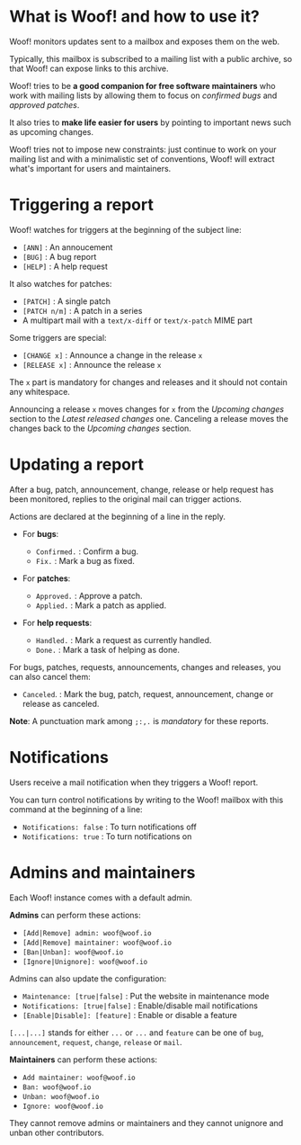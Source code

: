 <div class="container">


# What is Woof! and how to use it?

Woof! monitors updates sent to a mailbox and exposes them on the web.

Typically, this mailbox is subscribed to a mailing list with a public
archive, so that Woof! can expose links to this archive.

Woof! tries to be **a good companion for free software maintainers** who
work with mailing lists by allowing them to focus on *confirmed bugs*
and *approved patches*.

It also tries to **make life easier for users** by pointing to important
news such as upcoming changes.

Woof! tries not to impose new constraints: just continue to work on
your mailing list and with a minimalistic set of conventions, Woof!
will extract what's important for users and maintainers.


# Triggering a report

Woof! watches for triggers at the beginning of the subject line:

-   `[ANN]` : An annoucement
-   `[BUG]` : A bug report
-   `[HELP]` : A help request

It also watches for patches:

-   `[PATCH]` : A single patch
-   `[PATCH n/m]` : A patch in a series
-   A multipart mail with a `text/x-diff` or `text/x-patch` MIME part

Some triggers are special:

-   `[CHANGE x]` : Announce a change in the release `x`
-   `[RELEASE x]` : Announce the release `x`

The `x` part is mandatory for changes and releases and it should not
contain any whitespace.

Announcing a release `x` moves changes for `x` from the *Upcoming changes*
section to the *Latest released changes* one.  Canceling a release moves
the changes back to the *Upcoming changes* section.


# Updating a report

After a bug, patch, announcement, change, release or help request has
been monitored, replies to the original mail can trigger actions.

Actions are declared at the beginning of a line in the reply.

-   For **bugs**:
    -   `Confirmed.` : Confirm a bug.
    -   `Fix.` : Mark a bug as fixed.

-   For **patches**:
    -   `Approved.` : Approve a patch.
    -   `Applied.` : Mark a patch as applied.

-   For **help requests**:
    -   `Handled.` : Mark a request as currently handled.
    -   `Done.` : Mark a task of helping as done.

For bugs, patches, requests, announcements, changes and releases, you
can also cancel them:

-   `Canceled`. : Mark the bug, patch, request, announcement, change or
    release as canceled.

**Note**: A punctuation mark among `;:,.` is *mandatory* for these reports.


# Notifications

Users receive a mail notification when they triggers a Woof! report.

You can turn control notifications by writing to the Woof! mailbox
with this command at the beginning of a line:

-   `Notifications: false` : To turn notifications off
-   `Notifications: true` : To turn notifications on


# Admins and maintainers

Each Woof! instance comes with a default admin.

**Admins** can perform these actions:

-   `[Add|Remove] admin: woof@woof.io`
-   `[Add|Remove] maintainer: woof@woof.io`
-   `[Ban|Unban]: woof@woof.io`
-   `[Ignore|Unignore]: woof@woof.io`

Admins can also update the configuration:

-   `Maintenance: [true|false]` : Put the website in maintenance mode
-   `Notifications: [true|false]` : Enable/disable mail notifications
-   `[Enable|Disable]: [feature]` : Enable or disable a feature

`[...|...]` stands for either `...` or `...` and `feature` can be one of `bug`,
`announcement`, `request`, `change`, `release` or `mail`.

**Maintainers** can perform these actions:

-   `Add maintainer: woof@woof.io`
-   `Ban: woof@woof.io`
-   `Unban: woof@woof.io`
-   `Ignore: woof@woof.io`

They cannot remove admins or maintainers and they cannot unignore and
unban other contributors.

</div>


